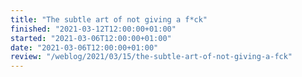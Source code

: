 ```yaml
---
title: "The subtle art of not giving a f*ck"
finished: "2021-03-12T12:00:00+01:00"
started: "2021-03-06T12:00:00+01:00"
date: "2021-03-06T12:00:00+01:00"
review: "/weblog/2021/03/15/the-subtle-art-of-not-giving-a-fck"
---
```

